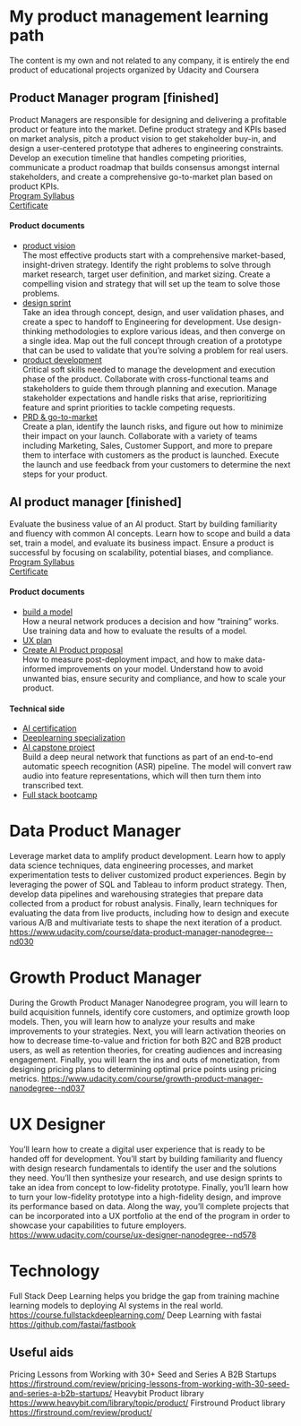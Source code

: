# My product management learning path
The content is my own and not related to any company, it is entirely the end product of educational projects organized by Udacity and Coursera

## Product Manager program [finished]
Product Managers are responsible for designing and delivering a profitable product or feature into the market.  Define product strategy and KPIs based on market analysis, pitch a product vision to get stakeholder buy-in, and design a user-centered prototype that adheres to engineering constraints. Develop an execution timeline that handles competing priorities, communicate a product roadmap that builds consensus amongst internal stakeholders, and create a comprehensive go-to-market plan based on product KPIs.  
[Program Syllabus](https://d20vrrgs8k4bvw.cloudfront.net/documents/en-US/Product+Manager+Nanodegree+Program+Syllabus.pdf)  
[Certificate](https://github.com/ZahoreczTibor/product_management/blob/main/certs/Product%20Manager%20Nanodegree.pdf)
#### Product documents
* [product vision](https://github.com/ZahoreczTibor/product_management/blob/main/product_management/First_Step_Create_Vision.pdf)  
The most effective products start with a comprehensive market-based, insight-driven strategy. Identify the right problems to solve through market research, target user definition, and market sizing. Create a compelling vision and strategy that will set up the team to solve those problems.  
* [design sprint](https://github.com/ZahoreczTibor/product_management/blob/main/product_management/Second_Step_Design_Sprint.pdf)  
Take an idea through concept, design, and user validation phases, and create a spec to handoff to Engineering for development. Use design-thinking methodologies to explore various ideas, and then converge on a single idea. Map out the full concept through creation of a prototype that can be used to validate that you’re solving a problem for real users.
* [product development](https://github.com/ZahoreczTibor/product_management/blob/main/product_management/Third_Step_Product_Dev.pdf)  
Critical soft skills needed to manage the development and execution phase of the product. Collaborate with cross-functional teams and stakeholders to guide them through planning and execution. Manage stakeholder expectations and handle risks that arise, reprioritizing feature and sprint priorities to tackle competing requests.
* [PRD & go-to-market](https://github.com/ZahoreczTibor/product_management/blob/main/product_management/PRD_Final_Step_Goto_Market.pdf)  
Create a plan, identify the launch risks, and figure out how to minimize their impact on your launch. Collaborate with a variety of teams including Marketing, Sales, Customer Support, and more to prepare them to interface with customers as the product is launched. Execute the launch and use feedback from your customers to determine the next steps for your product.


## AI product manager [finished]
Evaluate the business value of an AI product. Start by building familiarity and fluency with common AI concepts. Learn how to scope and build a data set, train a model, and evaluate its business impact. Ensure a product is successful by focusing on scalability, potential biases, and compliance.  
[Program Syllabus](https://www.udacity.com/course/ai-product-manager-nanodegree--nd088)  
[Certificate](https://github.com/ZahoreczTibor/product_management/blob/main/certs/AIPMND.pdf)
#### Product documents
* [build a model](https://github.com/ZahoreczTibor/product_management/blob/main/AIPM/build_model_Google_AutoML.pdf)  
How a neural network produces a decision and how “training” works. Use training data and how to evaluate the results of a model.
* [UX plan](https://github.com/ZahoreczTibor/product_management/blob/main/AIPM/UX_chatbot-research-plan.pdf)
* [Create AI Product proposal](https://github.com/ZahoreczTibor/product_management/blob/main/AIPM/Create_AP_Product_Proposal.pdf)  
How to measure post-deployment impact, and how to make data-informed improvements on your model. Understand how to avoid unwanted bias, ensure security and compliance, and how to scale your product.
#### Technical side
* [AI certification](https://github.com/ZahoreczTibor/product_management/blob/main/certs/AIND.pdf)
* [Deeplearning specialization](https://github.com/ZahoreczTibor/Deeplearning.ai-course)
* [AI capstone project](https://github.com/ZahoreczTibor/AIND-VUI-Capstone)  
Build a deep neural network that functions as part of an end-to-end automatic speech recognition (ASR) pipeline. The model will convert raw audio into feature representations, which will then turn them into transcribed text.
* [Full stack bootcamp](https://course.fullstackdeeplearning.com/)


# Data Product Manager
Leverage market data to amplify product development. Learn how to apply data science techniques, data engineering processes, and market experimentation tests to deliver customized product experiences. Begin by leveraging the power of SQL and Tableau to inform product strategy. Then, develop data pipelines and warehousing strategies that prepare data collected from a product for robust analysis. Finally, learn techniques for evaluating the data from live products, including how to design and execute various A/B and multivariate tests to shape the next iteration of a product.
https://www.udacity.com/course/data-product-manager-nanodegree--nd030

# Growth Product Manager
During the Growth Product Manager Nanodegree program, you will learn to build acquisition funnels, identify core customers, and optimize growth loop models. Then, you will learn how to analyze your results and make improvements to your strategies. Next, you will learn activation theories on how to decrease time-to-value and friction for both B2C and B2B product users, as well as retention theories, for creating audiences and increasing engagement. Finally, you will learn the ins and outs of monetization, from designing pricing plans to determining optimal price points using pricing metrics.
https://www.udacity.com/course/growth-product-manager-nanodegree--nd037

# UX Designer
You’ll learn how to create a digital user experience that is ready to be handed off for development. You’ll start by building familiarity and fluency with design research fundamentals to identify the user and the solutions they need. You’ll then synthesize your research, and use design sprints to take an idea from concept to low-fidelity prototype. Finally, you’ll learn how to turn your low-fidelity prototype into a high-fidelity design, and improve its performance based on data. Along the way, you’ll complete projects that can be incorporated into a UX portfolio at the end of the program in order to showcase your capabilities to future employers.
https://www.udacity.com/course/ux-designer-nanodegree--nd578

# Technology
Full Stack Deep Learning helps you bridge the gap from training machine learning models to deploying AI systems in the real world.
https://course.fullstackdeeplearning.com/
Deep Learning with fastai
https://github.com/fastai/fastbook


## Useful aids
Pricing Lessons from Working with 30+ Seed and Series A B2B Startups
https://firstround.com/review/pricing-lessons-from-working-with-30-seed-and-series-a-b2b-startups/
Heavybit Product library
https://www.heavybit.com/library/topic/product/
Firstround Product library
https://firstround.com/review/product/
